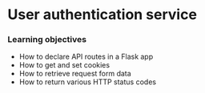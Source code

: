 # User authentication service

### Learning objectives

- How to declare API routes in a Flask app
- How to get and set cookies
- How to retrieve request form data
- How to return various HTTP status codes
